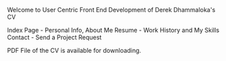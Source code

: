 Welcome to User Centric Front End Development of
Derek Dhammaloka's CV

Index Page - Personal Info, About Me
Resume - Work History and My Skills
Contact - Send a Project Request

PDF File of the CV is available for downloading.
